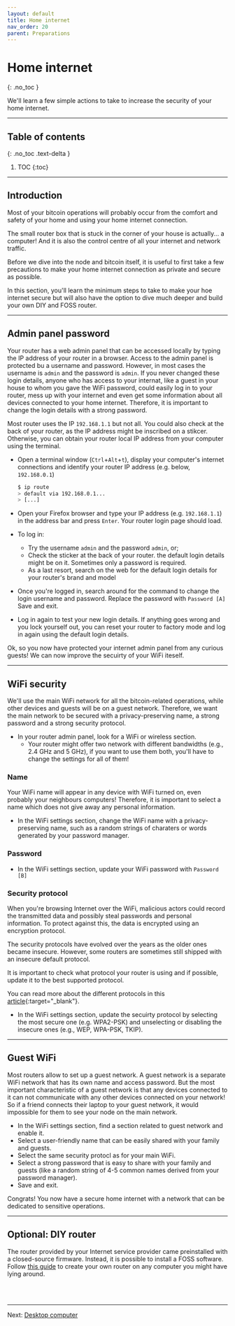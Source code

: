 ```yaml
---
layout: default
title: Home internet
nav_order: 20
parent: Preparations
---
```

<!-- markdownlint-disable MD014 MD022 MD025 MD033 MD040 -->
# Home internet
{: .no_toc }

We'll learn a few simple actions to take to increase the security of your home internet.

---

## Table of contents
{: .no_toc .text-delta }

1. TOC
{:toc}

---

## Introduction

Most of your bitcoin operations will probably occur from the comfort and safety of your home and using your home internet connection.

The small router box that is stuck in the corner of your house is actually... a computer! And it is also the control centre of all your internet and network traffic. 

Before we dive into the node and bitcoin itself, it is useful to first take a few precautions to make your home internet connection as private and secure as possible.

In this section, you'll learn the minimum steps to take to make your hoe internet secure but will also have the option to dive much deeper and build your own DIY and FOSS router.

---

## Admin panel password

Your router has a web admin panel that can be accessed locally by typing the IP address of your router in a browser. Access to the admin panel is protected bu a username and password. However, in most cases the username is `admin` and the password is `admin`. If you never changed these login details, anyone who has access to your internat, like a guest in your house to whom you gave the WiFi password, could easily log in to your router, mess up with your internet and even get some information about all devices connected to your home internet. Therefore, it is important to change the login details with a strong password.

Most router uses the IP `192.168.1.1` but not all. You could also check at the back of your router, as the IP address might be inscribed on a stikcer. Otherwise, you can obtain your router local IP address from your computer using the terminal.

* Open a terminal window (`Ctrl`+`Alt`+`t`), display your computer's internet connections  and identify your router IP address (e.g. below, `192.168.0.1`)

  ```sh
  $ ip route
  > default via 192.168.0.1...
  > [...]
  ```

* Open your Firefox browser and type your IP address (e.g. `192.168.1.1`) in the address bar and press `Enter`. Your router login page should load.

* To log in:
  * Try the username `admin` and the password `admin`, or;
  * Check the sticker at the back of your router. the default login details might be on it. Sometimes only a password is required.
  * As a last resort, search on the web for the default login details for your router's brand and model

* Once you're logged in, search around for the command to change the login username and password. Replace the password with `Password [A]` Save and exit.

* Log in again to test your new login details. If anything goes wrong and you lock yourself out, you can reset your router to factory mode and log in again using the default login details.

Ok, so you now have protected your internet admin panel from any curious guests! We can now improve the secuirty of your WiFi iteself.

---

## WiFi security

We'll use the main WiFi network for all the bitcoin-related operations, while other devices and guests will be on a guest network. Therefore, we want the main network to be secured with a privacy-preserving name, a strong password and a strong security protocol.

* In your router admin panel, look for a WiFi or wireless section.
  * Your router might offer two network with different bandwidths (e.g., 2.4 GHz and 5 GHz), if you want to use them both, you'll have to change the settings for all of them!

### Name

Your WiFi name will appear in any device with WiFi turned on, even probably your neighbours computers! Therefore, it is important to select a name which does not give away any personal information.

* In the WiFi settings section, change the WiFi name with a privacy-preserving name, such as a random strings of charaters or words generated by your password manager.

### Password

* In the WiFi settings section, update your WiFi password with `Password [B]`

### Security protocol

When you're browsing Internet over the WiFi, malicious actors could record the transmitted data and possibly steal passwords and personal information. To protect against this, the data is encrypted using an encryption protocol. 

The security protocols have evolved over the years as the older ones became insecure. However, some routers are sometimes still shipped with an insecure default protocol.

It is important to check what protocol your router is using and if possible, update it to the best supported protocol.

You can read more about the different protocols in this [article](https://blog.pulsarsecurity.com/wifi-security-standards-and-protocols){:target="_blank"}.

* In the WiFi settings section, update the secuirty protocol by selecting the most secure one (e.g. WPA2-PSK) and unselecting or disabling the insecure ones (e.g., WEP, WPA-PSK, TKIP).

---

## Guest WiFi

Most routers allow to set up a guest network. A guest network is a separate WiFi network that has its own name and access password. But the most important characteristic of a guest network is that any devices connected to it can not communicate with any other devices connected on your network! So if a friend connects their laptop to your guest network, it would impossible for them to see your node on the main network.

* In the WiFi settings section, find a section related to guest network and enable it.
* Select a user-friendly name that can be easily shared with your family and guests.
* Select the same security protocl as for your main WiFi.
* Select a strong password that is easy to share with your family and guests (like a random string of 4-5 common names derived from your password manager).
* Save and exit.

Congrats! You now have a secure home internet with a network that can be dedicated to sensitive operations.

---

## Optional: DIY router

The router provided by your Internet service provider came preinstalled with a closed-source firmware. Instead, it is possible to install a FOSS software. Follow [this guide](https://bitcoinmagazine.com/guides/how-to-mine-bitcoin-privately-at-home#step-one-how-to-install-the-new-network-card) to create your own router on any computer you might have lying around.

<br /><br />

---

Next: [Desktop computer](desktop-computer.md)